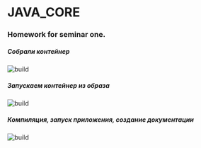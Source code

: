 # JAVA_CORE
### Homework for seminar one.



##### Собрали контейнер
![build](/HomeWork_One/source/build.png)


##### Запускаем контейнер из образа
![build](/HomeWork_One/source/Run.png)


##### Компиляция, запуск приложения, создание документации
![build](/HomeWork_One/source/compile_start_docs.png)
